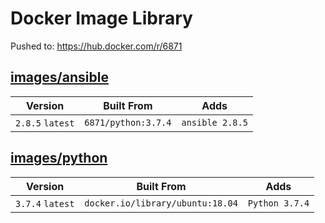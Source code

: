 # Docker Image Library

Pushed to: https://hub.docker.com/r/6871

## [images/ansible](images/ansible/image_files/Dockerfile)

Version | Built From | Adds
--- | --- | ---
```2.8.5``` ```latest``` | ```6871/python:3.7.4``` | ```ansible 2.8.5```

## [images/python](images/python/image_files/Dockerfile)

Version | Built From | Adds
--- | --- | ---
```3.7.4``` ```latest``` | ```docker.io/library/ubuntu:18.04``` | ```Python 3.7.4```
